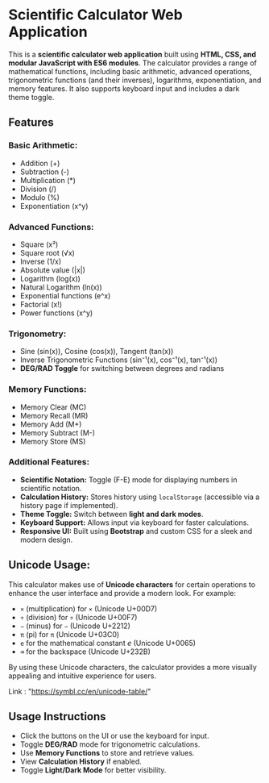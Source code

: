 # Scientific Calculator Web Application

This is a **scientific calculator web application** built using **HTML, CSS, and modular JavaScript with ES6 modules**. The calculator provides a range of mathematical functions, including basic arithmetic, advanced operations, trigonometric functions (and their inverses), logarithms, exponentiation, and memory features. It also supports keyboard input and includes a dark theme toggle.

## Features

### **Basic Arithmetic:**

- Addition (+)
- Subtraction (-)
- Multiplication (\*)
- Division (/)
- Modulo (%)
- Exponentiation (x^y)

### **Advanced Functions:**

- Square (x²)
- Square root (√x)
- Inverse (1/x)
- Absolute value (|x|)
- Logarithm (log(x))
- Natural Logarithm (ln(x))
- Exponential functions (e^x)
- Factorial (x!)
- Power functions (x^y)

### **Trigonometry:**

- Sine (sin(x)), Cosine (cos(x)), Tangent (tan(x))
- Inverse Trigonometric Functions (sin⁻¹(x), cos⁻¹(x), tan⁻¹(x))
- **DEG/RAD Toggle** for switching between degrees and radians

### **Memory Functions:**

- Memory Clear (MC)
- Memory Recall (MR)
- Memory Add (M+)
- Memory Subtract (M-)
- Memory Store (MS)

### **Additional Features:**

- **Scientific Notation:** Toggle (F-E) mode for displaying numbers in scientific notation.
- **Calculation History:** Stores history using `localStorage` (accessible via a history page if implemented).
- **Theme Toggle:** Switch between **light and dark modes**.
- **Keyboard Support:** Allows input via keyboard for faster calculations.
- **Responsive UI:** Built using **Bootstrap** and custom CSS for a sleek and modern design.

## Unicode Usage:

This calculator makes use of **Unicode characters** for certain operations to enhance the user interface and provide a modern look. For example:

- `×` (multiplication) for `×` (Unicode U+00D7)
- `÷` (division) for `÷` (Unicode U+00F7)
- `−` (minus) for `−` (Unicode U+2212)
- `π` (pi) for `π` (Unicode U+03C0)
- `e` for the mathematical constant _e_ (Unicode U+0065)
- `⌫` for the backspace (Unicode U+232B)

By using these Unicode characters, the calculator provides a more visually appealing and intuitive experience for users.

Link : "https://symbl.cc/en/unicode-table/"

## Usage Instructions

- Click the buttons on the UI or use the keyboard for input.
- Toggle **DEG/RAD** mode for trigonometric calculations.
- Use **Memory Functions** to store and retrieve values.
- View **Calculation History** if enabled.
- Toggle **Light/Dark Mode** for better visibility.
